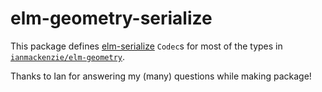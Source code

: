 # elm-geometry-serialize

This package defines [elm-serialize](https://package.elm-lang.org/packages/MartinSStewart/elm-serialize/latest/) `Codec`s for most of the types in [`ianmackenzie/elm-geometry`](https://package.elm-lang.org/packages/ianmackenzie/elm-geometry/latest/).

Thanks to Ian for answering my (many) questions while making package!